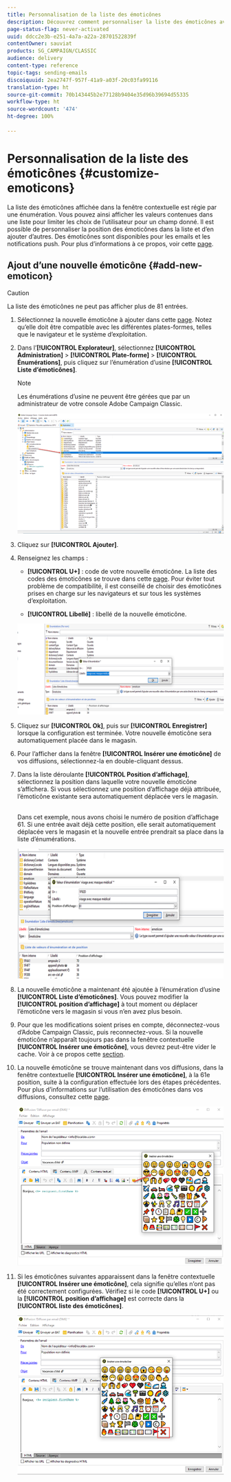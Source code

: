 ```yaml
---
title: Personnalisation de la liste des émoticônes
description: Découvrez comment personnaliser la liste des émoticônes avec Adobe Campaign Classic.
page-status-flag: never-activated
uuid: ddcc2e3b-e251-4a7a-a22a-28701522839f
contentOwner: sauviat
products: SG_CAMPAIGN/CLASSIC
audience: delivery
content-type: reference
topic-tags: sending-emails
discoiquuid: 2ea2747f-957f-41a9-a03f-20c03fa99116
translation-type: ht
source-git-commit: 70b143445b2e77128b9404e35d96b39694d55335
workflow-type: ht
source-wordcount: '474'
ht-degree: 100%

---
```



# Personnalisation de la liste des émoticônes {#customize-emoticons}

La liste des émoticônes affichée dans la fenêtre contextuelle est régie par une énumération. Vous pouvez ainsi afficher les valeurs contenues dans une liste pour limiter les choix de l’utilisateur pour un champ donné.
Il est possible de personnaliser la position des émoticônes dans la liste et d’en ajouter d’autres.
Des émoticônes sont disponibles pour les emails et les notifications push. Pour plus d’informations à ce propos, voir cette [page](../../delivery/using/defining-the-email-content.md#inserting-emoticons).

## Ajout d’une nouvelle émoticône {#add-new-emoticon}

>[!CAUTION]
>
>La liste des émoticônes ne peut pas afficher plus de 81 entrées.

1. Sélectionnez la nouvelle émoticône à ajouter dans cette [page](https://unicode.org/emoji/charts/full-emoji-list.html). Notez qu’elle doit être compatible avec les différentes plates-formes, telles que le navigateur et le système d’exploitation.

1. Dans l’**[!UICONTROL Explorateur]**, sélectionnez **[!UICONTROL Administration]** > **[!UICONTROL Plate-forme]** > **[!UICONTROL Énumérations]**, puis cliquez sur l’énumération d’usine **[!UICONTROL Liste d’émoticônes]**.

   >[!NOTE]
   >
   >Les énumérations d’usine ne peuvent être gérées que par un administrateur de votre console Adobe Campaign Classic.

   ![](assets/emoticon_1.png)

1. Cliquez sur **[!UICONTROL Ajouter]**.

1. Renseignez les champs :

   * **[!UICONTROL U+]** : code de votre nouvelle émoticône. La liste des codes des émoticônes se trouve dans cette [page](https://unicode.org/emoji/charts/full-emoji-list.html).
Pour éviter tout problème de compatibilité, il est conseillé de choisir des émoticônes prises en charge sur les navigateurs et sur tous les systèmes d’exploitation.

   * **[!UICONTROL Libellé]** : libellé de la nouvelle émoticône.

   ![](assets/emoticon_5.png)

1. Cliquez sur **[!UICONTROL Ok]**, puis sur **[!UICONTROL Enregistrer]** lorsque la configuration est terminée.
Votre nouvelle émoticône sera automatiquement placée dans le magasin.

1. Pour l’afficher dans la fenêtre **[!UICONTROL Insérer une émoticône]** de vos diffusions, sélectionnez-la en double-cliquant dessus.

1. Dans la liste déroulante **[!UICONTROL Position d’affichage]**, sélectionnez la position dans laquelle votre nouvelle émoticône s’affichera. Si vous sélectionnez une position d’affichage déjà attribuée, l’émoticône existante sera automatiquement déplacée vers le magasin.

   <br>Dans cet exemple, nous avons choisi le numéro de position d’affichage 61. Si une entrée avait déjà cette position, elle serait automatiquement déplacée vers le magasin et la nouvelle entrée prendrait sa place dans la liste d’énumérations.

   ![](assets/emoticon_2.png)

1. La nouvelle émoticône a maintenant été ajoutée à l’énumération d’usine **[!UICONTROL Liste d’émoticônes]**. Vous pouvez modifier la **[!UICONTROL position d’affichage]** à tout moment ou déplacer l’émoticône vers le magasin si vous n’en avez plus besoin.

1. Pour que les modifications soient prises en compte, déconnectez-vous d’Adobe Campaign Classic, puis reconnectez-vous. Si la nouvelle émoticône n’apparaît toujours pas dans la fenêtre contextuelle **[!UICONTROL Insérer une émoticône]**, vous devrez peut-être vider le cache. Voir à ce propos cette [section](../../platform/using/faq-campaign-config.md#perform-soft-cache-clear).

1. La nouvelle émoticône se trouve maintenant dans vos diffusions, dans la fenêtre contextuelle **[!UICONTROL Insérer une émoticône]**, à la 61e position, suite à la configuration effectuée lors des étapes précédentes. Pour plus d’informations sur l’utilisation des émoticônes dans vos diffusions, consultez cette [page](../../delivery/using/defining-the-email-content.md#inserting-emoticons).

   ![](assets/emoticon_4.png)

1. Si les émoticônes suivantes apparaissent dans la fenêtre contextuelle **[!UICONTROL Insérer une émoticône]**, cela signifie qu’elles n’ont pas été correctement configurées. Vérifiez si le code **[!UICONTROL U+]** ou la **[!UICONTROL position d’affichage]** est correcte dans la **[!UICONTROL liste des émoticônes]**.

   ![](assets/emoticon_6.png)
